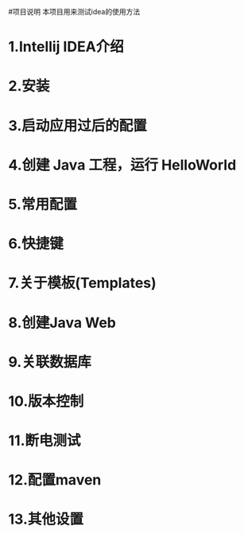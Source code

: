 #项目说明
本项目用来测试idea的使用方法
# 1.Intellij IDEA介绍
# 2.安装
# 3.启动应用过后的配置
# 4.创建 Java 工程，运行 HelloWorld
# 5.常用配置
# 6.快捷键
# 7.关于模板(Templates)
# 8.创建Java Web
# 9.关联数据库
# 10.版本控制
# 11.断电测试
# 12.配置maven
# 13.其他设置
